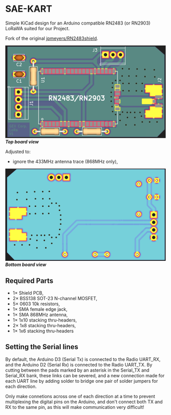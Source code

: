# SAE-KART

Simple KiCad design for an Arduino compatible RN2483 (or RN2903) LoRaWA suited for our Project.

Fork of the original [jpmeyers/RN2483shield](https://github.com/jpmeijers/RN2483shield).

![top layout](module_LoRa_Kicad/images/top_rev1.png)
***Top board view***

Adjusted to:

 * ignore the 433MHz antenna trace (868MHz only),
 

![bottom layout](module_LoRa_Kicad/images/bottom_rev1.png)
***Bottom board view***

## Required Parts

 * 1× Shield PCB,
 * 2× BSS138 SOT-23 N-channel MOSFET,
 * 5× 0603 10k resistors,
 * 1× SMA female edge jack,
 * 1× SMA 868MHz antenna,
 * 1× 1x10 stacking thru-headers,
 * 2× 1x8 stacking thru-headers,
 * 1× 1x6 stacking thru-headers

## Setting the Serial lines

By default, the Arduino D3 (Serial Tx) is connected to the Radio UART_RX, and the Arduino D2 (Serial Rx) is connected to the Radio UART_TX. By cutting between the pads marked by an asterisk in the Serial_TX and Serial_RX bank, these links can be severed, and a new connection made for each UART line by adding solder to bridge one pair of solder jumpers for each direction.

Only make connetions across one of each direction at a time to prevent multiplexing the digital pins on the Arduino, and don't connect both TX and RX to the same pin, as this will make communication very difficult!  
